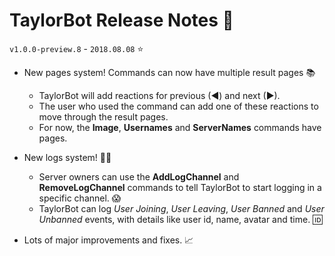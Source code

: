 # TaylorBot Release Notes 📝
`v1.0.0-preview.8` - `2018.08.08` ⭐

- New pages system! Commands can now have multiple result pages 📚
    - TaylorBot will add reactions for previous (◀) and next (▶).
    - The user who used the command can add one of these reactions to move through the result pages.
    - For now, the **Image**, **Usernames** and **ServerNames** commands have pages.

- New logs system! 🌳👀
    - Server owners can use the **AddLogChannel** and **RemoveLogChannel** commands to tell TaylorBot to start logging in a specific channel. 😱
    - TaylorBot can log *User Joining*, *User Leaving*, *User Banned* and *User Unbanned* events, with details like user id, name, avatar and time. 🆔

- Lots of major improvements and fixes. 📈